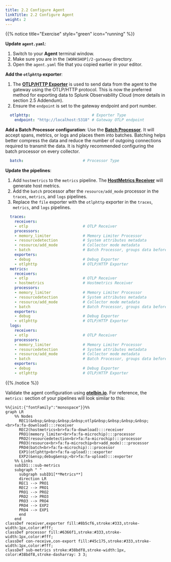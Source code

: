 ```yaml
---
title: 2.2 Configure Agent
linkTitle: 2.2 Configure Agent
weight: 2
---
```


{{% notice title="Exercise" style="green" icon="running" %}}

**Update `agent.yaml`**:

1. Switch to your **Agent** terminal window.
2. Make sure you are in the `[WORKSHOP]/2-gateway` directory.
3. Open the `agent.yaml` file that you copied earlier in your editor.

**Add the `otlphttp` exporter**:

1. The [**OTLP/HTTP Exporter**](https://docs.splunk.com/observability/en/gdi/opentelemetry/components/otlphttp-exporter.html) is used to send data from the agent to the gateway using the OTLP/HTTP protocol. This is now the preferred method for exporting data to Splunk Observability Cloud (more details in section 2.5 Addendum).
2. Ensure the `endpoint` is set to the gateway endpoint and port number.
<!--
3. Add the `X-SF-Token` header with a random value. During this workshop, you can use **any** value for `X-SF-TOKEN`. However, if you are connecting to Splunk Observability Cloud, this is where you will need to enter your Splunk Access Token (more details in Section 2.5 Addendum).
-->

```yaml
  otlphttp:                           # Exporter Type
    endpoint: "http://localhost:5318" # Gateway OTLP endpoint
```

**Add a Batch Processor configuration**: Use the [**Batch Processor**](https://github.com/open-telemetry/opentelemetry-collector/blob/main/processor/batchprocessor/README.md). It will accept spans, metrics, or logs and places them into batches. Batching helps better compress the data and reduce the number of outgoing connections required to transmit the data. It is highly recommended configuring the batch processor on every collector.

```yaml
  batch:                          # Processor Type
```

**Update the pipelines**:

1. Add `hostmetrics` to the `metrics` pipeline. The [**HostMetrics Receiver**](https://github.com/open-telemetry/opentelemetry-collector-contrib/tree/main/receiver/hostmetricsreceiver#readme) will generate host metrics.
2. Add the `batch` processor after the `resource/add_mode` processor in the `traces`, `metrics`, and `logs` pipelines.
3. Replace the `file` exporter with the `otlphttp` exporter in the `traces`, `metrics`, and `logs` pipelines.

```yaml
  traces:
    receivers: 
    - otlp                        # OTLP Receiver
    processors:
    - memory_limiter              # Memory Limiter Processor
    - resourcedetection           # System attributes metadata
    - resource/add_mode           # Collector mode metadata
    - batch                       # Batch Processor, groups data before send
    exporters:
    - debug                       # Debug Exporter 
    - otlphttp                    # OTLP/HTTP Exporter
  metrics:
    receivers: 
    - otlp                        # OTLP Receiver
    - hostmetrics                 # Hostmetrics Receiver
    processors:
    - memory_limiter              # Memory Limiter Processor
    - resourcedetection           # System attributes metadata
    - resource/add_mode           # Collector mode metadata
    - batch                       # Batch Processor, groups data before send
    exporters:
    - debug                       # Debug Exporter 
    - otlphttp                    # OTLP/HTTP Exporter
  logs:
    receivers: 
    - otlp                        # OTLP Receiver
    processors:
    - memory_limiter              # Memory Limiter Processor
    - resourcedetection           # System attributes metadata
    - resource/add_mode           # Collector mode metadata
    - batch                       # Batch Processor, groups data before send
    exporters:
    - debug                       # Debug Exporter 
    - otlphttp                    # OTLP/HTTP Exporter
```

{{% /notice %}}

Validate the agent configuration using **[otelbin.io](https://www.otelbin.io/)**. For reference, the `metrics:` section of your pipelines will look similar to this:

```mermaid
%%{init:{"fontFamily":"monospace"}}%%
graph LR
    %% Nodes
      REC1(&nbsp;&nbsp;&nbsp;&nbsp;otlp&nbsp;&nbsp;&nbsp;&nbsp;<br>fa:fa-download):::receiver
      REC2(hostmetrics<br>fa:fa-download):::receiver
      PRO1(memory_limiter<br>fa:fa-microchip):::processor
      PRO2(resourcedetection<br>fa:fa-microchip):::processor
      PRO3(resource<br>fa:fa-microchip<br>add_mode):::processor
      PRO4(batch<br>fa:fa-microchip):::processor
      EXP1(otlphttp<br>fa:fa-upload):::exporter
      EXP2(&ensp;debug&ensp;<br>fa:fa-upload):::exporter
    %% Links
    subID1:::sub-metrics
    subgraph " "
      subgraph subID1[**Metrics**]
      direction LR
      REC1 --> PRO1
      REC2 --> PRO1
      PRO1 --> PRO2
      PRO2 --> PRO3
      PRO3 --> PRO4
      PRO4 --> EXP2
      PRO4 --> EXP1
      end
    end
classDef receiver,exporter fill:#8b5cf6,stroke:#333,stroke-width:1px,color:#fff;
classDef processor fill:#6366f1,stroke:#333,stroke-width:1px,color:#fff;
classDef con-receive,con-export fill:#45c175,stroke:#333,stroke-width:1px,color:#fff;
classDef sub-metrics stroke:#38bdf8,stroke-width:1px, color:#38bdf8,stroke-dasharray: 3 3;
```
